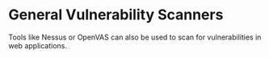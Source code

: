 # General Vulnerability Scanners

Tools like Nessus or OpenVAS can also be used to scan for vulnerabilities in web applications.